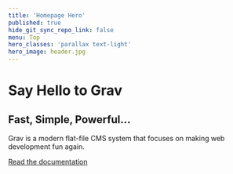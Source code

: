 ```yaml
---
title: 'Homepage Hero'
published: true
hide_git_sync_repo_link: false
menu: Top
hero_classes: 'parallax text-light'
hero_image: header.jpg
---
```


# Say Hello to Grav
## Fast, Simple, Powerful...

Grav is a modern flat-file CMS system that focuses on making web development fun again.

[Read the documentation](https://learn.getgrav.org?classes=btn,btn-primary,btn-lg&target=_blank)





